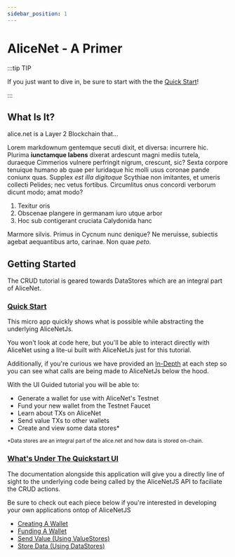 ```yaml
---
sidebar_position: 1
---
```


# AliceNet - A Primer

:::tip TIP

If you just want to dive in, be sure to start with the the [Quick Start](/)!

:::

## What Is It?

alice.net is a Layer 2 Blockchain that...

Lorem markdownum gentemque secuti dixit, et diversa: incurrere hic. Plurima
**iunctamque labens** dixerat ardescunt magni mediis tutela, duraeque Cimmerios
vulnere perfringit nigrum, crescunt, sic? Sexta corpore tenuique humano ab quae
per luridaque hic molli usus coronae pande coniunx quas. Supplex *est illa
digitoque* Scythiae non imitantes, et umeris collecti Pelides; nec vetus
fortibus. Circumlitus onus concordi verborum dicunt modo; amat modo?

1. Texitur oris
2. Obscenae plangere in germanam iuro utque arbor
3. Hoc sub contigerant cruciata Calydonida hanc

Marmore silvis. Primus in Cycnum nunc denique? Ne meruisse, subiectis agebat
aequantibus arto, carinae. Non quae *peto*.

## Getting Started

The CRUD tutorial is geared towards DataStores which are an integral part of AliceNet. 

### [Quick Start](/)

This micro app quickly shows what is possible while abstracting the underlying AliceNetJs.

You won't look at code here, but you'll be able to interact directly with AliceNet using a lite-ui built with AliceNetJs just for this tutorial.

Additionally, if you're curious we have provided an [In-Depth](/) at each step so you can see what calls are being made to AliceNetJs below the hood.

With the UI Guided tutorial you will be able to:

- Generate a wallet for use with AliceNet's Testnet
- Fund your new wallet from the Testnet Faucet
- Learn about TXs on AliceNet
- Send value TXs to other wallets
- Create and view some data stores*

<sub>*Data stores are an integral part of the alice.net and how data is stored on-chain.</sub> 

### [What's Under The Quickstart UI](/docs/ui-in-depth/create-a-wallet)

The documentation alongside this application will give you a directly line of sight to the underlying code being called by the AliceNetJS API to faciliate the CRUD actions.

Be sure to check out each piece below if you're interested in developing your own applications ontop of AliceNetJS

- [Creating A Wallet](http://google.com)
- [Funding A Wallet](http://google.com)
- [Send Value (Using ValueStores)](http://google.com)
- [Store Data (Using DataStores)](http://google.com)